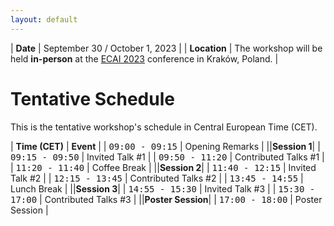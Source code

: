 ```yaml
---
layout: default
---
```


| **Date** | September 30 / October 1, 2023 |
| **Location** | The workshop will be held **in-person** at the [ECAI 2023](https://ecai2023.eu) conference in Kraków, Poland. |

# Tentative Schedule

This is the tentative workshop's schedule in Central European Time (CET). 

| **Time (CET)** | **Event** |
| <span style="font-family: monospace;">09:00 - 09:15</span> | Opening Remarks |
||**Session 1**|
| <span style="font-family: monospace;">09:15 - 09:50</span> | Invited Talk #1 |
| <span style="font-family: monospace;">09:50 - 11:20</span> | Contributed Talks #1 |
| <span style="font-family: monospace;">11:20 - 11:40</span> | Coffee Break |
||**Session 2**|
| <span style="font-family: monospace;">11:40 - 12:15</span> | Invited Talk #2 |
| <span style="font-family: monospace;">12:15 - 13:45</span> | Contributed Talks #2 |
| <span style="font-family: monospace;">13:45 - 14:55</span> | Lunch Break |
||**Session 3**|
| <span style="font-family: monospace;">14:55 - 15:30</span> | Invited Talk #3 |
| <span style="font-family: monospace;">15:30 - 17:00</span> | Contributed Talks #3 |
||**Poster Session**|
| <span style="font-family: monospace;">17:00 - 18:00</span> | Poster Session |
